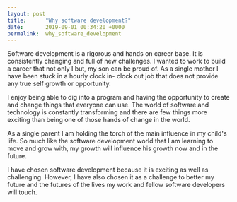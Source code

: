 ```yaml
---
layout: post
title:      "Why software development?"
date:       2019-09-01 00:34:20 +0000
permalink:  why_software_development
---
```



Software development is a rigorous and hands on career base. It is consistently changing and full of new challenges.
I wanted to work to build a career that not only I but, my son can be proud of. As a single mother I have been stuck in a hourly clock in- clock out job that does not provide any true self growth or opportunity.

I enjoy being able to dig into a program and having the opportunity to create and change things that everyone can use.  The world of software and technology is constantly transforming and there are few things more exciting than being one of those hands of change in the world. 

As a single parent I am holding the torch of the main influence in my child's life. So much like the software development world that I am learning to move and grow with, my growth will influence his growth now and in the future.

I have chosen software development because it is exciting as well as challenging. However, I have also chosen it as a challenge to better my future and the futures of the lives my work and fellow software developers will touch.
